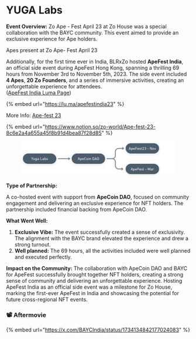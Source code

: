 # YUGA Labs

**Event Overview:** Zo Ape - Fest April 23 at Zo House was a special collaboration with the BAYC community. This event aimed to provide an exclusive experience for Ape holders.

Apes present at Zo Ape- Fest April 23

Additionally, for the first time ever in India, BLRxZo hosted **ApeFest India**, an official side event during ApeFest Hong Kong, spanning a thrilling 69 hours from November 3rd to November 5th, 2023. The side event included **4 Apes**, **20 Zo Founders**, and a series of immersive activities, creating an unforgettable experience for attendees. \
([ApeFest India Luma Page](https://lu.ma/apefestindia23))

{% embed url="https://lu.ma/apefestindia23" %}

More Info: [Ape-fest 23](https://www.notion.so/Ape-fest-23-8c6e2a4a655a45f8b91d4bea87f28d85?pvs=21)

{% embed url="https://www.notion.so/zo-world/Ape-fest-23-8c6e2a4a655a45f8b91d4bea87f28d85" %}

<figure><img src="../.gitbook/assets/image (7) (1).png" alt=""><figcaption></figcaption></figure>

**Type of Partnership:**

A co-hosted event with support from **ApeCoin DAO**, focused on community engagement and delivering an exclusive experience for NFT holders. The partnership included financial backing from ApeCoin DAO.

**What Went Well:**

1. **Exclusive Vibe:** The event successfully created a sense of exclusivity. The alignment with the BAYC brand elevated the experience and drew a strong turnout.
2. **Well planned:** The 69 hours, all the activities included were well planned and executed perfectly.

**Impact on the Community:** The collaboration with ApeCoin DAO and BAYC for ApeFest successfully brought together NFT holders, creating a strong sense of community and delivering an unforgettable experience. Hosting ApeFest India as an official side event was a milestone for Zo House, marking the first-ever ApeFest in India and showcasing the potential for future cross-regional NFT events.

### 📽️ Aftermovie

{% embed url="https://x.com/BAYCIndia/status/1734134842177024083" %}
